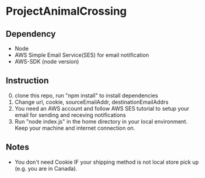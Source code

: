 # ProjectAnimalCrossing

## Dependency
- Node 
- AWS Simple Email Service(SES) for email notification
- AWS-SDK (node version)

## Instruction
0. clone this repo, run "npm install" to install dependencies
1. Change url, cookie, sourceEmailAddr, destinationEmailAddrs
2. You need an AWS account and follow AWS SES tutorial to setup your email for sending and receving notifications
3. Run "node index.js" in the home directory in your local environment. Keep your machine and internet connection on.

## Notes
- You don't need Cookie IF your shipping method is not local store pick up (e.g. you are in Canada).
